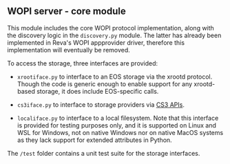 ## WOPI server - core module

This module includes the core WOPI protocol implementation, along with the discovery logic
in the `discovery.py` module. The latter has already been implemented in Reva's WOPI appprovider driver,
therefore this implementation will eventually be removed.

To access the storage, three interfaces are provided:

* `xrootiface.py` to interface to an EOS storage via the xrootd protocol. Though the code is generic enough to enable support for any xrootd-based storage, it does include EOS-specific calls.

* `cs3iface.py` to interface to storage providers via [CS3 APIs](https://github.com/cs3org/cs3apis).

* `localiface.py` to interface to a local filesystem. Note that this interface is provided for testing purposes only, and it is supported on Linux and WSL for Windows, not on native Windows nor on native MacOS systems as they lack support for extended attributes in Python.

The `/test` folder contains a unit test suite for the storage interfaces.
